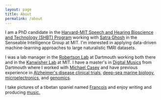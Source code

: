 ```yaml
---
layout: page
title: About
permalink: /about
---
```


I am a PhD candidate in the <a class="text-accent" href="http://www.hms.harvard.edu/dms/shbt/">Harvard-MIT Speech and Hearing Bioscience and Technology (SHBT) Program</a> working with <a class="text-accent" href="https://satra.cogitatum.org/group/">Satra Ghosh</a> in the Senseable Intelligence Group at MIT. I'm interested in applying data-driven machine-learning approaches to large naturalistic fMRI datasets.

I was a lab manager in the <a class="text-accent" href="https://www.robertsonlab.com/">Robertson Lab</a> at Dartmouth working both there and in the <a class="text-accent" href="http://web.mit.edu/bcs/nklab/index.shtml">Kanwisher Lab</a> at MIT. I have a master's in <a class="text-accent" href="https://music.dartmouth.edu/graduate">Digital Musics</a> from Dartmouth where I worked with <a class="text-accent" href="http://bregman.dartmouth.edu/~mcasey">Michael Casey</a> and have previous experience in <a class="text-accent" href="http://www.abingtonneurology.com/">Alzheimer's disease clinical trials</a>, <a class="text-accent" href="http://www.personal.psu.edu/crf2/index.html">deep-sea marine biology</a>, <a class="text-accent" href="http://www.quanttera.com/aboutus.html">microelectronics</a>, and <a class="text-accent" href="https://caglab.org/">genomics</a>.

I take pictures of a tibetan spaniel named <a class="text-accent" href="https://www.instagram.com/francois_xr/">François</a> and enjoy writing and producing <a class="text-accent" href="https://mylinks.ai/jeffxr">music</a><a class="text-accent" href="https://whisperwindowsoundproofing.com/">.</a>

